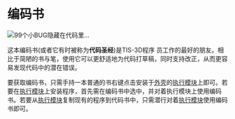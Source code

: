 # 编码书

![99个小BUG隐藏在代码里...](item:tis3d:book_code)

这本编码书(或者它有时被称为**代码圣经**)是TIS-3D程序 员工作的最好的朋友。相比于简陋的书与笔，使用它可以更舒适地为代码打草稿，同时支持改正，从而更容易发现代码中的潜在错误。

要获取编码书，只需手持一本普通的书右键点击安装于[外壳](..block/casing.md)的[执行模块](module_execution.md)上即可。若要在[执行模块](module_execution.md)上安装程序，首先需在编码书中选中，并对着执行模块上使用编码书。若要从[执行模块](module_execution.md)复制现有的程序到代码书中，只需潜行对着[执行模块](module_execution.md)使用编码书即可。